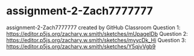 # assignment-2-Zach7777777
assignment-2-Zach7777777 created by GitHub Classroom
Question 1: https://editor.p5js.org/zachary.w.smith/sketches/mUpageIDb
Question 2: https://editor.p5js.org/zachary.w.smith/sketches/myycDk_Hi
Question 3: https://editor.p5js.org/zachary.w.smith/sketches/Y5qjvVgb9

